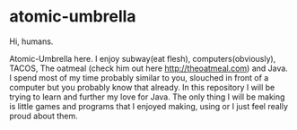 # atomic-umbrella
Hi, humans.

Atomic-Umbrella here.
I enjoy subway(eat flesh), computers(obviously), TACOS, The oatmeal (check him out here http://theoatmeal.com) and Java. I spend most of my time probably similar to you, slouched in front of a computer but you probably know that already. In this repository I will be trying to learn and further my love for Java. The only thing I will be making is little games and programs that I enjoyed making, using or I just feel really proud about them.
